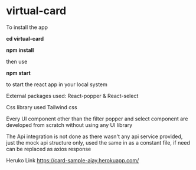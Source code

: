 # virtual-card

To install the app

**cd virtual-card**

**npm install**

then
use

**npm start**

to start the react app in your local system

External packages used:
React-popper & React-select

Css library used
Tailwind css

Every UI component other than the filter popper and select component are developed from scratch without using any UI library

The Api integration is not done as there wasn't any api service provided, just the mock api structure only, used the same in as a constant file, if need can be replaced as axios response

Heruko Link
https://card-sample-ajay.herokuapp.com/
